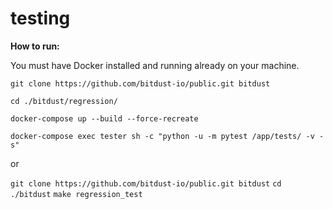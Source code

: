 # testing

**How to run:**

You must have Docker installed and running already on your machine.


`git clone https://github.com/bitdust-io/public.git bitdust`

`cd ./bitdust/regression/`

`docker-compose up --build --force-recreate`

`docker-compose exec tester sh -c "python -u -m pytest /app/tests/ -v -s"`


or


`git clone https://github.com/bitdust-io/public.git bitdust`
`cd ./bitdust`
`make regression_test`
